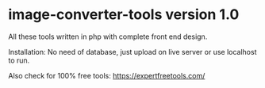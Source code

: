 # image-converter-tools version 1.0

All these tools written in php with complete front end design.

Installation:
No need of database, just upload on live server or use localhost to run.

Also check for 100% free tools:
https://expertfreetools.com/
